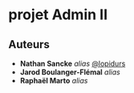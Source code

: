 # projet Admin II

## Auteurs

* **Nathan Sancke** _alias_ [@lopidurs](https://github.com/lopidurs)
* **Jarod Boulanger-Flémal** _alias_ 
* **Raphaël Marto** _alias_ 
